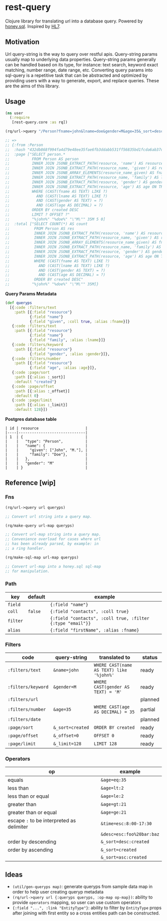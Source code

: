 # rest-query

Clojure library for translating url into a database query. Powered by [honey.sql](https://github.com/seancorfield/honeysql). Inspired by [HL7](https://www.hl7.org/fhir/search.html).

## Motivation

Url query-string is the way to query over restful apis. Query-string params usually map to underlying data properties. Query-string params generally can be handled based on its type, for instance: text search, keyword exact matching, number range, date range, etc. Converting query params into sql-query is a repetitive task that can be abstracted and optimized by providing users with a way to generate, export, and replace queries. These are the aims of this library.

## Usage

```clojure
(ns user
  (:require
   [rest-query.core :as rq])

(rq/url->query "/Person?fname=john&lname=doe&gender=M&age=35&_sort=desc:created&_offset=0&_limit=5" queryps)

;; =>
;; {:from :Person
;;  :hash "432db868f994fa4d79e48ee35fae6fb3ddabb531ff56835bd1fcda6ab37d5238"
;;  :page ["SELECT person.*
;;          FROM Person AS person 
;;          INNER JOIN JSONB_EXTRACT_PATH(resource, 'name') AS resource_name ON TRUE 
;;          INNER JOIN JSONB_EXTRACT_PATH(resource_name, 'given') AS resource_name_given ON TRUE 
;;          INNER JOIN JSONB_ARRAY_ELEMENTS(resource_name_given) AS fname ON TRUE 
;;          INNER JOIN JSONB_EXTRACT_PATH(resource_name, 'family') AS lname ON TRUE 
;;          INNER JOIN JSONB_EXTRACT_PATH(resource, 'gender') AS gender ON TRUE 
;;          INNER JOIN JSONB_EXTRACT_PATH(resource, 'age') AS age ON TRUE 
;;          WHERE (CAST(fname AS TEXT) LIKE ?) 
;;            AND (CAST(lname AS TEXT) LIKE ?) 
;;            AND (CAST(gender AS TEXT) = ?) 
;;            AND (CAST(age AS DECIMAL) = ?) 
;;          ORDER BY created DESC
;;          LIMIT ? OFFSET ?"
;;          "%john%" "%doe%" "\"M\"" 35M 5 0]
;;  :total ["SELECT COUNT(*) AS count
;;           FROM Person AS res 
;;           INNER JOIN JSONB_EXTRACT_PATH(resource, 'name') AS resource_name ON TRUE 
;;           INNER JOIN JSONB_EXTRACT_PATH(resource_name, 'given') AS resource_name_given ON TRUE 
;;           INNER JOIN JSONB_ARRAY_ELEMENTS(resource_name_given) AS fname ON TRUE 
;;           INNER JOIN JSONB_EXTRACT_PATH(resource_name, 'family') AS lname ON TRUE 
;;           INNER JOIN JSONB_EXTRACT_PATH(resource, 'gender') AS gender ON TRUE 
;;           INNER JOIN JSONB_EXTRACT_PATH(resource, 'age') AS age ON TRUE 
;;           WHERE (CAST(fname AS TEXT) LIKE ?) 
;;             AND (CAST(lname AS TEXT) LIKE ?) 
;;             AND (CAST(gender AS TEXT) = ?) 
;;             AND (CAST(age AS DECIMAL) = ?)
;;           ORDER BY created DESC"
;;          "%john%" "%doe%" "\"M\"" 35M]}
```

**Query Params Metadata**

```clojure
(def queryps
  [{:code :filters/text
    :path [{:field "resource"}
           {:field "name"}
           {:field "given", :coll true, :alias :fname}]}
   {:code :filters/text
    :path [{:field "resource"}
           {:field "name"}
           {:field "family", :alias :lname}]}
   {:code :filters/keyword
    :path [{:field "resource"}
           {:field "gender", :alias :gender}]},
   {:code :filters/number
    :path [{:field "resource"}
           {:field "age", :alias :age}]},
   {:code :page/sort
    :path [{:alias :_sort}]
    :default "created"}
   {:code :page/offset
    :path [{:alias :_offset}]
    :default 0}
   {:code :page/limit
    :path [{:alias :_limit}]
    :default 128}])
```

**Postgres database table**

```
| id | resource                     |
|----|------------------------------|
| 1  | {                            |
|    |   "type": "Person",          |
|    |   "name": {                  |
|    |     "given": ["John", "M."], |
|    |     "family": "Doe"},        |
|    |   },                         |
|    |   "gender": "M"              |
|    | }                            |
```

## Reference [wip]

### Fns

``` clojure
(rq/url->query url queryps)

;; Convert url string into a query map.
```

``` clojure
(rq/make-query url-map queryps)

;; Convert url-map string into a query map. 
;; Convenience overload for cases where url 
;; has been already parsed, by example: in 
;; a ring handler.
```

``` clojure
(rq/make-sql-map url-map queryps)

;; Convert url-map into a honey.sql sql-map 
;; for manipulation.
```

### Path

| key      | default | example                                                    |
|----------|---------|------------------------------------------------------------|
| `field`  |         | `{:field "name"}`                                          |
| `coll`   | `false` | `{:field "contacts", :coll true}`                          |
| `filter` |         | `{:field "contacts", :coll true, :filter {:type "email"}}` |
| `alias`  |         | `{:field "firstName", :alias :fname}`                      |

### Filters

| code               | query-string     | translated to                            | status  |
|--------------------|------------------|------------------------------------------|---------|
| `:filters/text`    | `&name=john`     | `WHERE CAST(name AS TEXT) like '%john%'` | ready   |
| `:filters/keyword` | `&gender=M`      | `WHERE CAST(gender AS TEXT) = 'M'`       | ready   |
| `:filters/url`     |                  |                                          | planned |
| `:filters/number`  | `&age=35`        | `WHERE CAST(age AS DECIMAL) = 35`        | partial |
| `:filters/date`    |                  |                                          | planned |
| `:page/sort`       | `&_sort=created` | `ORDER BY created`                       | ready   |
| `:page/offset`     | `&_offset=0`     | `OFFSET 0`                               | ready   |
| `:page/limit`      | `&_limit=128`    | `LIMIT 128`                              | ready   |

### Operators

| op                                        | example                   |
|-------------------------------------------|---------------------------|
| equals                                    | `&age=eq:35`              |
| less than                                 | `&age=lt:2`               |
| less than or equal                        | `&age=le:2`               |
| greater than                              | `&age=gt:21`              |
| greater than or equal                     | `&age=ge:21`              |
| escape `:` to be interpreted as delimiter | `&time=esc:8:00-17:30`    |
|                                           | `&desc=esc:foo%20bar:baz` |
| order by descending                       | `&_sort=desc:created`     |
| order by ascending                        | `&_sort=created`          |
|                                           | `&_sort=asc:created`      |
    

## Ideas

- `(util/gen-queryps map)`: generate queryps from sample data map in order to help user creating queryp metadata
- `(rq/url->query url {:queryps queryps, :op-map op-map})`: ability to provide `operators` mapping, so user can use custom operators 
- `{:field "...", :link "EntityType"}`: ability to filter by `EntityType` props after joining with first entity so a cross entities path can be constructed.
